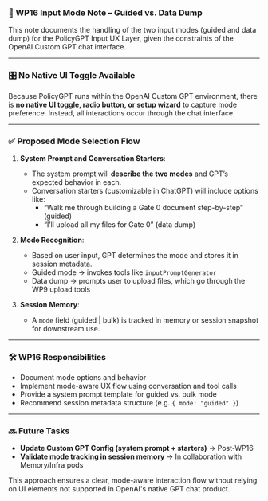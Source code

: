 ### 🧭 WP16 Input Mode Note – Guided vs. Data Dump

This note documents the handling of the two input modes (guided and data dump) for the PolicyGPT Input UX Layer, given the constraints of the OpenAI Custom GPT chat interface.

---

### 🎛 No Native UI Toggle Available

Because PolicyGPT runs within the OpenAI Custom GPT environment, there is **no native UI toggle, radio button, or setup wizard** to capture mode preference. Instead, all interactions occur through the chat interface.

---

### ✅ Proposed Mode Selection Flow

1. **System Prompt and Conversation Starters**:
   - The system prompt will **describe the two modes** and GPT’s expected behavior in each.
   - Conversation starters (customizable in ChatGPT) will include options like:
     - “Walk me through building a Gate 0 document step-by-step” (guided)
     - “I’ll upload all my files for Gate 0” (data dump)

2. **Mode Recognition**:
   - Based on user input, GPT determines the mode and stores it in session metadata.
   - Guided mode → invokes tools like `inputPromptGenerator`
   - Data dump → prompts user to upload files, which go through the WP9 upload tools

3. **Session Memory**:
   - A `mode` field (guided | bulk) is tracked in memory or session snapshot for downstream use.

---

### 🛠 WP16 Responsibilities

- Document mode options and behavior
- Implement mode-aware UX flow using conversation and tool calls
- Provide a system prompt template for guided vs. bulk mode
- Recommend session metadata structure (e.g. `{ mode: "guided" }`)

---

### 🔜 Future Tasks

- **Update Custom GPT Config (system prompt + starters)** → Post-WP16
- **Validate mode tracking in session memory** → In collaboration with Memory/Infra pods

This approach ensures a clear, mode-aware interaction flow without relying on UI elements not supported in OpenAI's native GPT chat product.